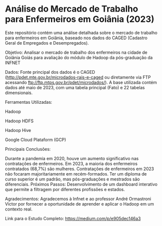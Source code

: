 # Análise do Mercado de Trabalho para Enfermeiros em Goiânia (2023)
Este repositório contém uma análise detalhada sobre o mercado de trabalho para enfermeiros em Goiânia, baseado nos dados do CAGED (Cadastro Geral de Empregados e Desempregados).

Objetivo:
Analisar o mercado de trabalho dos enfermeiros na cidade de Goiânia Goiás para avaliação do módulo de Hadoop da pós-graduação da INFNET

Dados:
Fonte principal dos dados é o CAGED (http://pdet.mte.gov.br/microdados-rais-e-caged ou diretamente via FTP acessando ftp://ftp.mtps.gov.br/pdet/microdados/). A base utilizada contém dados até maio de 2023, com uma tabela principal (Fato) e 22 tabelas dimensionais.

Ferramentas Utilizadas:

Hadoop

Hadoop HDFS

Hadoop Hive

Google Cloud Plataform (GCP)


Principais Conclusões:

Durante a pandemia em 2020, houve um aumento significativo nas contratações de enfermeiros.
Em 2023, a maioria dos enfermeiros contratados (68,7%) são mulheres.
Contratações de enfermeiros em 2023 não focaram majoritariamente em recém-formados.
Ter um diploma de curso superior é um padrão, mas pós-graduações e mestrados são diferenciais.
Próximos Passos:
Desenvolvimento de um dashboard interativo que permite a filtragem por diferentes profissões e estados.

Agradecimentos:
Agradecemos à Infnet e ao professor André Ormastroni Victor por fornecer a oportunidade de aprender e aplicar o Hadoop em um contexto real.

Link para o Estudo Completo: https://medium.com/p/e905dec146a3
